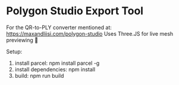 # Polygon Studio Export Tool

For the QR-to-PLY converter mentioned at: https://maxandliisi.com/polygon-studio
Uses Three.JS for live mesh previewing 🐬

Setup:
1. install parcel: npm install parcel -g
2. install dependencies: npm install
3. build: npm run build